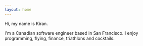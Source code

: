 ```yaml
---
layout: home
---
```


Hi, my name is Kiran.

I'm a Canadian software engineer based in San Francisco. I enjoy programming, flying, finance, triathlons and cocktails.
